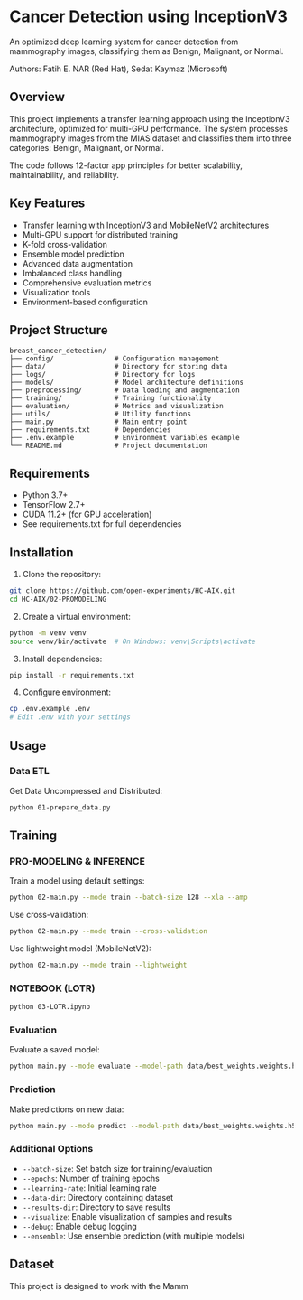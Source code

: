 # Cancer Detection using InceptionV3

An optimized deep learning system for cancer detection from mammography images, classifying them as Benign, Malignant, or Normal.

Authors: Fatih E. NAR (Red Hat), Sedat Kaymaz (Microsoft)

## Overview

This project implements a transfer learning approach using the InceptionV3 architecture, optimized for multi-GPU performance. The system processes mammography images from the MIAS dataset and classifies them into three categories: Benign, Malignant, or Normal.

The code follows 12-factor app principles for better scalability, maintainability, and reliability.

## Key Features

- Transfer learning with InceptionV3 and MobileNetV2 architectures
- Multi-GPU support for distributed training
- K-fold cross-validation
- Ensemble model prediction
- Advanced data augmentation
- Imbalanced class handling
- Comprehensive evaluation metrics
- Visualization tools
- Environment-based configuration

## Project Structure

```
breast_cancer_detection/
├── config/               # Configuration management
├── data/                 # Directory for storing data
├── logs/                 # Directory for logs
├── models/               # Model architecture definitions
├── preprocessing/        # Data loading and augmentation
├── training/             # Training functionality
├── evaluation/           # Metrics and visualization
├── utils/                # Utility functions
├── main.py               # Main entry point
├── requirements.txt      # Dependencies
├── .env.example          # Environment variables example
└── README.md             # Project documentation
```

## Requirements

- Python 3.7+
- TensorFlow 2.7+
- CUDA 11.2+ (for GPU acceleration)
- See requirements.txt for full dependencies

## Installation

1. Clone the repository:

```bash
git clone https://github.com/open-experiments/HC-AIX.git
cd HC-AIX/02-PROMODELING
```

2. Create a virtual environment:

```bash
python -m venv venv
source venv/bin/activate  # On Windows: venv\Scripts\activate
```

3. Install dependencies:

```bash
pip install -r requirements.txt
```

4. Configure environment:

```bash
cp .env.example .env
# Edit .env with your settings
```

## Usage

### Data ETL
Get Data Uncompressed and Distributed:
```bash
python 01-prepare_data.py 
```

## Training

### PRO-MODELING & INFERENCE
Train a model using default settings:

```bash
python 02-main.py --mode train --batch-size 128 --xla --amp
```

Use cross-validation:

```bash
python 02-main.py --mode train --cross-validation
```

Use lightweight model (MobileNetV2):

```bash
python 02-main.py --mode train --lightweight
```

### NOTEBOOK (LOTR)
```bash
python 03-LOTR.ipynb
```

### Evaluation

Evaluate a saved model:

```bash
python main.py --mode evaluate --model-path data/best_weights.weights.h5
```

### Prediction

Make predictions on new data:

```bash
python main.py --mode predict --model-path data/best_weights.weights.h5 --data-dir path/to/data
```

### Additional Options

- `--batch-size`: Set batch size for training/evaluation
- `--epochs`: Number of training epochs
- `--learning-rate`: Initial learning rate
- `--data-dir`: Directory containing dataset
- `--results-dir`: Directory to save results
- `--visualize`: Enable visualization of samples and results
- `--debug`: Enable debug logging
- `--ensemble`: Use ensemble prediction (with multiple models)

## Dataset

This project is designed to work with the Mamm
